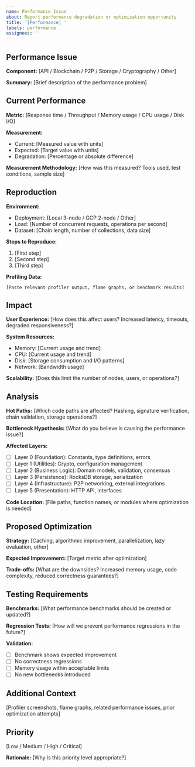 ```yaml
---
name: Performance Issue
about: Report performance degradation or optimization opportunity
title: '[Performance] '
labels: performance
assignees: ''
---
```


## Performance Issue
**Component:** [API / Blockchain / P2P / Storage / Cryptography / Other]

**Summary:** [Brief description of the performance problem]

## Current Performance

**Metric:** [Response time / Throughput / Memory usage / CPU usage / Disk I/O]

**Measurement:**
- Current: [Measured value with units]
- Expected: [Target value with units]
- Degradation: [Percentage or absolute difference]

**Measurement Methodology:**
[How was this measured? Tools used, test conditions, sample size]

## Reproduction

**Environment:**
- Deployment: [Local 3-node / GCP 2-node / Other]
- Load: [Number of concurrent requests, operations per second]
- Dataset: [Chain length, number of collections, data size]

**Steps to Reproduce:**
1. [First step]
2. [Second step]
3. [Third step]

**Profiling Data:**
```
[Paste relevant profiler output, flame graphs, or benchmark results]
```

## Impact

**User Experience:**
[How does this affect users? Increased latency, timeouts, degraded responsiveness?]

**System Resources:**
- Memory: [Current usage and trend]
- CPU: [Current usage and trend]
- Disk: [Storage consumption and I/O patterns]
- Network: [Bandwidth usage]

**Scalability:**
[Does this limit the number of nodes, users, or operations?]

## Analysis

**Hot Paths:**
[Which code paths are affected? Hashing, signature verification, chain validation, storage operations?]

**Bottleneck Hypothesis:**
[What do you believe is causing the performance issue?]

**Affected Layers:**
- [ ] Layer 0 (Foundation): Constants, type definitions, errors
- [ ] Layer 1 (Utilities): Crypto, configuration management
- [ ] Layer 2 (Business Logic): Domain models, validation, consensus
- [ ] Layer 3 (Persistence): RocksDB storage, serialization
- [ ] Layer 4 (Infrastructure): P2P networking, external integrations
- [ ] Layer 5 (Presentation): HTTP API, interfaces

**Code Location:**
[File paths, function names, or modules where optimization is needed]

## Proposed Optimization

**Strategy:**
[Caching, algorithmic improvement, parallelization, lazy evaluation, other]

**Expected Improvement:**
[Target metric after optimization]

**Trade-offs:**
[What are the downsides? Increased memory usage, code complexity, reduced correctness guarantees?]

## Testing Requirements

**Benchmarks:**
[What performance benchmarks should be created or updated?]

**Regression Tests:**
[How will we prevent performance regressions in the future?]

**Validation:**
- [ ] Benchmark shows expected improvement
- [ ] No correctness regressions
- [ ] Memory usage within acceptable limits
- [ ] No new bottlenecks introduced

## Additional Context
[Profiler screenshots, flame graphs, related performance issues, prior optimization attempts]

## Priority
[Low / Medium / High / Critical]

**Rationale:** [Why is this priority level appropriate?]
